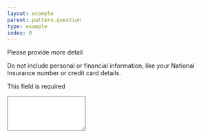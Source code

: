 ```yaml
---
layout: example
parent: pattern.question
type: example
index: 0
---
```

<div class="ds_question  ds_question--error">
    <label class="ds_label" for="more-detail">Please provide more detail</label>
    <p class="ds_hint-text" id="hint-text-more-detail">Do not include personal or financial information, like your National Insurance number or credit card details.</p>
    <p class="ds_question__error-message" id="error-message-more-detail">This field is required</p>
    <textarea rows="5" class="ds_input  ds_input--error" id="more-detail" aria-invalid="true" aria-required="true" aria-describedby="hint-text-more-detail error-message-more-detail"></textarea>
</div>

